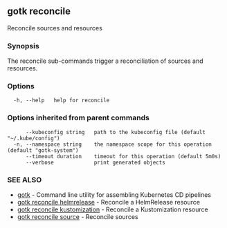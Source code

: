 ## gotk reconcile

Reconcile sources and resources

### Synopsis

The reconcile sub-commands trigger a reconciliation of sources and resources.

### Options

```
  -h, --help   help for reconcile
```

### Options inherited from parent commands

```
      --kubeconfig string   path to the kubeconfig file (default "~/.kube/config")
  -n, --namespace string    the namespace scope for this operation (default "gotk-system")
      --timeout duration    timeout for this operation (default 5m0s)
      --verbose             print generated objects
```

### SEE ALSO

* [gotk](gotk.md)	 - Command line utility for assembling Kubernetes CD pipelines
* [gotk reconcile helmrelease](gotk_reconcile_helmrelease.md)	 - Reconcile a HelmRelease resource
* [gotk reconcile kustomization](gotk_reconcile_kustomization.md)	 - Reconcile a Kustomization resource
* [gotk reconcile source](gotk_reconcile_source.md)	 - Reconcile sources


